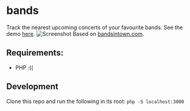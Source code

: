 # bands
Track the nearest upcoming concerts of your favourite bands. See the demo [here](cromtus.ru/bands).
![Screenshot](https://sun9-40.userapi.com/c857024/v857024815/900d6/KSB8jZXdBmM.jpg)
Based on [bandsintown.com](bandsintown.com).

## Requirements:
- PHP :((

## Development
Clone this repo and run the following in its root: `php -S localhost:3000`
